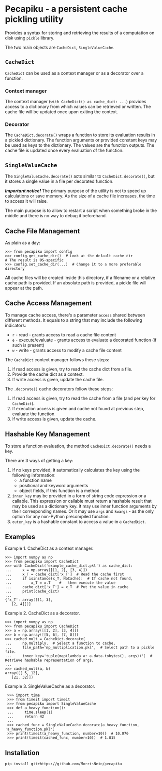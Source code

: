 # Pecapiku - a persistent cache pickling utility

Provides a syntax for storing and retrieving the results of a computation on disk using `pickle` library.

The two main objects are `CacheDict`, `SingleValueCache`.

## `CacheDict`

`CacheDict` can be used as a context manager or as a decorator over a function.

### Context manager

The context manager (`with CacheDict() as cache_dict: ...`) provides access to a dictionary from which values can be
retrieved or written. The cache file will be updated once upon exiting the context.

### Decorator

The `CacheDict.decorate()` wraps a function to store its evaluation results in a pickled dictionary. The function
arguments or provided constant keys may be used as keys to the dictionary. The values are the function outputs. The
cache file is updated once every evaluation of the function.

## `SingleValueCache`

The `SingleValueCache.decorate()` acts similar to `CacheDict.decorate()`, but it stores a single value in a file per
decorated function.

***Important notice!*** The primary purpose of the utility is not to speed up calculations or save memory. As the size
of a cache file increases, the time to access it will raise.

The main purpose is to allow to restart a script when something broke in the middle and there is no way to debug it
beforehand.

## Cache File Management

As plain as a day:

    >>> from pecapiku import config
    >>> config.get_cache_dir()  # Look at the default cache dir
    # The result is OS-specific
    >>> config.set_cache_dir(...)  # Change it to a more preferable directory

All cache files will be created inside this directory, if a filename or a relative cache path is provided.
If an absolute path is provided, a pickle file will appear at the path.

## Cache Access Management

To manage cache access, there's a parameter `access` shared between different methods.
It equals to a string that may include the following indicators:

- ``r`` - read - grants access to read a cache file content
- ``e`` - execute/evaluate - grants access to evaluate a decorated function (if such is present)
- ``w`` - write - grants access to modify a cache file content

The `CacheDict` context manager follows these steps:

1. If read access is given, try to read the cache dict from a file.
2. Provide the cache dict as a context.
3. If write access is given, update the cache file.

The `.decorate()` cache decorators follow these steps:

1. If read access is given, try to read the cache from a file (and per key for `CacheDict`).
2. If execution access is given and cache not found at previous step, evaluate the function.
3. If write access is given, update the cache.

## Hashable Key Management

To store a function evaluation, the method `CacheDict.decorate()` needs a key.

There are 3 ways of getting a key:

1. If no keys provided, it automatically calculates the key using the following information:
    - a function name
    - positional and keyword arguments
    - object fields, if this function is a method
2. `inner_key` may be provided in a form of string code expression or a callable.
This expression or callable must return a hashable result that may be used as a dictionary key.
It may use inner function arguments by their corresponding names.
Or it may use `args` and `kwargs` - as the only option for any non-Python precompiled function.
3. `outer_key` is a hashable constant to access a value in a `CachedDict`.

 ## Examples

 Example 1. CacheDict as a context manager.

    >>> import numpy as np
    >>> from pecapiku import CacheDict
    >>> with CacheDict('example_cache_dict.pkl') as cache_dict:
    ...     x = np.array([[1, 2], [3, 4]])
    ...     x_T = cache_dict['x_T']  # Read the cache first
    ...     if isinstance(x_T, NoCache):  # If cache not found,
    ...         x_T = x.T    #   then execute the value
    ...     cache_dict['x_T'] = x_T  # Put the value in cache
    ...     print(cache_dict)
    ...
    {'x_T': array([[1, 3],
       [2, 4]])}

 Example 2. CacheDict as a decorator.

    >>> import numpy as np
    >>> from pecapiku import CacheDict
    >>> a = np.array([[1, 2], [3, 4]])
    >>> b = np.array([[5, 6], [7, 8]])
    >>> cached_mult = CacheDict.decorate(
    ...     np.multiply,  # Select a function to cache.
    ...     file_path='np_multiplication.pkl',  # Select path to a pickle file.
    ...     inner_key='tuple(map(lambda a: a.data.tobytes(), args))')  # Retrieve hashable representation of args.
    ...
    >>> cached_mult(a, b)
    array([[ 5, 12],
       [21, 32]])

Example 3. SingleValueCache as a decorator.

     >>> import time
     >>> from timeit import timeit
     >>> from pecapiku import SingleValueCache
     >>> def a_heavy_function():
     ...     time.sleep(1)
     ...     return 42
     ...
     >>> cached_func = SingleValueCache.decorate(a_heavy_function, 'a_heavy_function.pkl')
     >>> print(timeit(a_heavy_function, number=10))  # 10.070
     >>> print(timeit(cached_func, number=10))  # 1.015

## Installation

`pip install git+https://github.com/MorrisNein/pecapiku`

